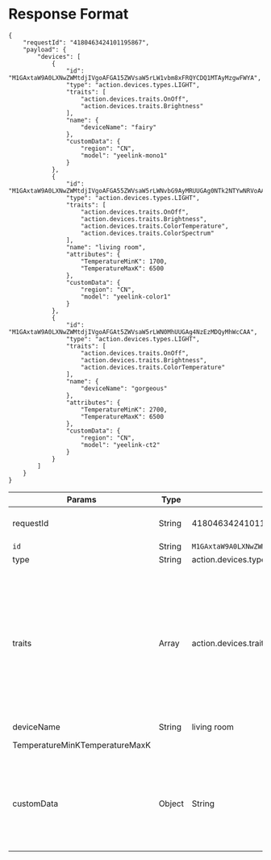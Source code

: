 # Response Format

```
{
    "requestId": "4180463424101195867",
    "payload": {
        "devices": [
            {
                "id": "M1GAxtaW9A0LXNwZWMtdjIVgoAFGA15ZWVsaW5rLW1vbm8xFRQYCDQ1MTAyMzgwFWYA",
                "type": "action.devices.types.LIGHT",
                "traits": [
                    "action.devices.traits.OnOff",
                    "action.devices.traits.Brightness"
                ],
                "name": {
                    "deviceName": "fairy"
                },
                "customData": {
                    "region": "CN",
                    "model": "yeelink-mono1"
                }
            },
            {
                "id": "M1GAxtaW9A0LXNwZWMtdjIVgoAFGA55ZWVsaW5rLWNvbG9AyMRUUGAg0NTk2NTYwNRVoAA",
                "type": "action.devices.types.LIGHT",
                "traits": [
                    "action.devices.traits.OnOff",
                    "action.devices.traits.Brightness",
                    "action.devices.traits.ColorTemperature",
                    "action.devices.traits.ColorSpectrum"
                ],
                "name": "living room",
                "attributes": {
                    "TemperatureMinK": 1700,
                    "TemperatureMaxK": 6500
                },
                "customData": {
                    "region": "CN",
                    "model": "yeelink-color1"
                }
            },
            {
                "id": "M1GAxtaW9A0LXNwZWMtdjIVgoAFGAt5ZWVsaW5rLWN0MhUUGAg4NzEzMDQyMhWcCAA",
                "type": "action.devices.types.LIGHT",
                "traits": [
                    "action.devices.traits.OnOff",
                    "action.devices.traits.Brightness",
                    "action.devices.traits.ColorTemperature"
                ],
                "name": {
                    "deviceName": "gorgeous"
                },
                "attributes": {
                    "TemperatureMinK": 2700,
                    "TemperatureMaxK": 6500
                },
                "customData": {
                    "region": "CN",
                    "model": "yeelink-ct2"
                }
            }
        ]
    }
}
```

| Params                         | Type          | Value                                                        | Remarks                                                      |
| ------------------------------ | ------------- | ------------------------------------------------------------ | ------------------------------------------------------------ |
| requestId                      | String        | 4180463424101195867                                          | Required. Random string as Id of each request for ease of tracing. |
| `id`                           | String        | `M1GAxtaW9A0LXNwZWMtdjIVgoAFGA15ZWVsaW5rLW1vbm8xFRQYCDQ1MTAyMzgwFWYA` | Device ID                                                    |
| type                           | String        | action.devices.types.LIGHT                                   | Device type                                                  |
| traits                         | Array<String> | action.devices.traits.OnOffaction.devices.traits.Brightnessaction.devices.traits.ColorTemperatureaction.devices.traits.ColorSpectrum | Device traits**OnOff**: The basic on and off functionality for any device that has binary on and off.**Brightness**: Absolute brightness setting is in a normalized range from 0 to 100.**ColorSpectrum**: This applies to "full" color bulbs that take RGB color ranges.**ColorTemperature**: This applies to "warmth" bulbs that take a color point in Kelvin. |
| deviceName                     | String        | living room                                                  | Device name                                                  |
| TemperatureMinKTemperatureMaxK |               |                                                              | Optional. temperature range.                                 |
| customData                     | Object        | String                                                       | This is a special object which need to be carried in future **QUERY** and **EXECUTE** requests to help Yeelight understand the execution context, third-party doesn't need to proceed the data inside this section. |